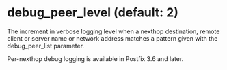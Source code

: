 # debug_peer_level (default: 2)
 The increment in verbose logging level when a nexthop destination,
remote client or server name or network address matches a pattern
given with the debug\_peer\_list parameter. 


 Per-nexthop debug logging is available in Postfix 3.6 and later. 


